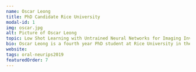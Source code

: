 ```yaml
---
name: Oscar Leong
title: PhD Candidate Rice University
modal-id: 1
img: oscar.jpg    
alt: Picture of Oscar Leong
topic: Low Shot Learning with Untrained Neural Networks for Imaging Inverse Problems
bio: Oscar Leong is a fourth year PhD student at Rice University in the  Computational and Applied Mathematics department and a Visiting  Scholar at Northeastern University under the supervision of Dr. Paul  Hand. He is also a National Science Foundation Graduate Research  Fellow. His current research focuses on developing algorithms to solve  inverse problems with natural image priors inspired by deep learning  with provable recovery guarantees.
website: 
tags: oral-neurips2019
featuredOrder: 7
---
```


